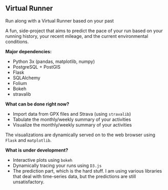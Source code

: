 ## Virtual Runner

Run along with a Virtual Runner based on your past

A fun, side-project that aims to predict the pace of your run based on
your running history, your recent mileage, and the current
environmental conditions. 

**Major dependencies:**

* Python 3x (pandas, matplotlib, numpy)
* PostgreSQL + PostGIS
* Flask
* SQLAlchemy
* Folium
* Bokeh
* stravalib


**What can be done right now?**

* Import data from GPX files and Strava (using `stravalib`)
* Tabulate the monthly/weekly summary of your activities
* Visualize the monthly/weekly summary of your activities

The visualizations are dynamically served on to the web browser using
`Flask` and `matplotlib`.

**What is under development?**

* Interactive plots using `bokeh`
* Dynamically tracing your runs using `D3.js`
* The prediction part, which is the hard stuff. I am using various
  libraries that deal with time-series data, but the predictions are
  still unsatisfactory.
